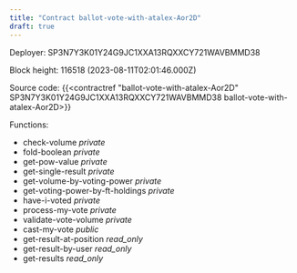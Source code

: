 ```yaml
---
title: "Contract ballot-vote-with-atalex-Aor2D"
draft: true
---
```

Deployer: SP3N7Y3K01Y24G9JC1XXA13RQXXCY721WAVBMMD38


 



Block height: 116518 (2023-08-11T02:01:46.000Z)

Source code: {{<contractref "ballot-vote-with-atalex-Aor2D" SP3N7Y3K01Y24G9JC1XXA13RQXXCY721WAVBMMD38 ballot-vote-with-atalex-Aor2D>}}

Functions:

* check-volume _private_
* fold-boolean _private_
* get-pow-value _private_
* get-single-result _private_
* get-volume-by-voting-power _private_
* get-voting-power-by-ft-holdings _private_
* have-i-voted _private_
* process-my-vote _private_
* validate-vote-volume _private_
* cast-my-vote _public_
* get-result-at-position _read_only_
* get-result-by-user _read_only_
* get-results _read_only_
